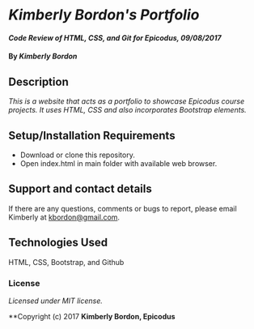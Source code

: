 # _Kimberly Bordon's Portfolio_

#### _Code Review of HTML, CSS, and Git for Epicodus, 09/08/2017_

#### By _**Kimberly Bordon**_

## Description

_This is a website that acts as a portfolio to showcase Epicodus course projects. It uses HTML, CSS and also incorporates Bootstrap elements._

## Setup/Installation Requirements

* Download or clone this repository.
* Open index.html in main folder with available web browser.

## Support and contact details

If there are any questions, comments or bugs to report, please email Kimberly at [kbordon@gmail.com](mailto:kbordon@gmail.com).

## Technologies Used

HTML, CSS, Bootstrap, and Github

### License

_Licensed under MIT license._

**Copyright (c) 2017 **Kimberly Bordon, Epicodus**
